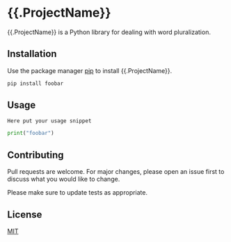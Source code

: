 # {{.ProjectName}}

{{.ProjectName}} is a Python library for dealing with word pluralization.

## Installation

Use the package manager [pip](https://pip.pypa.io/en/stable/) to install {{.ProjectName}}.

```bash
pip install foobar
```

## Usage
`Here put your usage snippet`
```python
print("foobar")
```

## Contributing
Pull requests are welcome. For major changes, please open an issue first to discuss what you would like to change.

Please make sure to update tests as appropriate.

## License
[MIT](https://choosealicense.com/licenses/mit/)